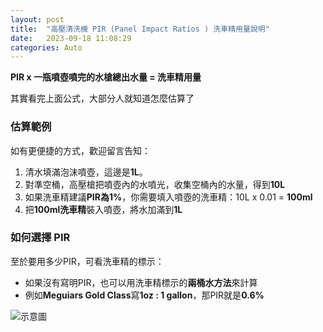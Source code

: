 ```yaml
---
layout: post
title:  "高壓清洗機 PIR (Panel Impact Ratios ) 洗車精用量說明"
date:   2023-09-18 11:08:29
categories: Auto
---
```


**PIR x 一瓶噴壺噴完的水槍總出水量 = 洗車精用量**

其實看完上面公式，大部分人就知道怎麼估算了

### 估算範例
如有更便捷的方式，歡迎留言告知：
1. 清水填滿泡沫噴壺，這邊是**1L**。
2. 對準空桶，高壓槍把噴壺內的水噴光，收集空桶內的水量，得到**10L**
3. 如果洗車精建議**PIR為1%**，你需要填入噴壺的洗車精：10L x 0.01 = **100ml**
4. 把**100ml洗車精**裝入噴壺，將水加滿到**1L**

### 如何選擇 PIR
至於要用多少PIR，可看洗車精的標示：
- 如果沒有寫明PIR，也可以用洗車精標示的**兩桶水方法**來計算
- 例如**Meguiars Gold Class**寫**1oz : 1 gallon**，那PIR就是**0.6%**

![示意圖](https://attach.mobile01.com/attach/202404/mobile01-0e1b9c7a4802eb77ff910d07e666e195.jpg)
